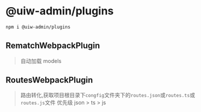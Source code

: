 @uiw-admin/plugins
===

```bash
npm i @uiw-admin/plugins
```

## RematchWebpackPlugin 

> 自动加载 models

## RoutesWebpackPlugin 

> 路由转化,获取项目根目录下`congfig`文件夹下的`routes.json`或`routes.ts`或`routes.js`文件
> 优先级  json > ts > js 